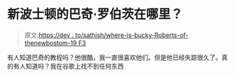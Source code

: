 # 新波士顿的巴奇·罗伯茨在哪里？

> 原文:[https://dev . to/sathish/where-is-bucky-Roberts-of-thenewbostom-19 F3](https://dev.to/sathish/where-is-bucky-roberts-of-thenewbostom-19f3)

有人知道巴奇的教程吗？他很酷，我一直很喜欢他们。但是他已经失踪很久了。真的有人知道吗？我在谷歌上找不到任何东西